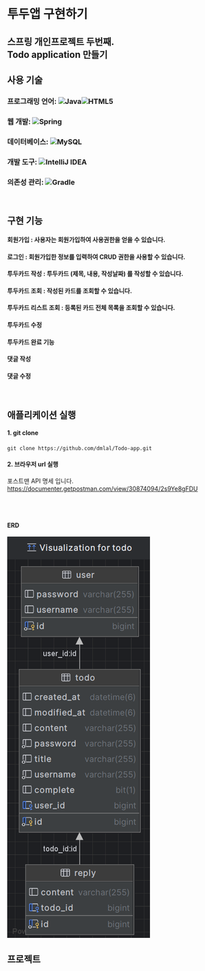 # 투두앱 구현하기 
## 스프링 개인프로젝트 두번째. <br> Todo  application 만들기

## 사용 기술
### 프로그래밍 언어: 	![Java](https://img.shields.io/badge/java-%23ED8B00.svg?style=for-the-badge&logo=openjdk&logoColor=white)![HTML5](https://img.shields.io/badge/html5-%23E34F26.svg?style=for-the-badge&logo=html5&logoColor=white)
### 웹 개발:  ![Spring](https://img.shields.io/badge/spring-%236DB33F.svg?style=for-the-badge&logo=spring&logoColor=white)
### 데이터베이스: ![MySQL](https://img.shields.io/badge/mysql-%2300f.svg?style=for-the-badge&logo=mysql&logoColor=white)
### 개발 도구: ![IntelliJ IDEA](https://img.shields.io/badge/IntelliJIDEA-000000.svg?style=for-the-badge&logo=intellij-idea&logoColor=white)
### 의존성 관리: ![Gradle](https://img.shields.io/badge/Gradle-02303A.svg?style=for-the-badge&logo=Gradle&logoColor=white)
<br>

## 구현 기능
#### 회원가입 : 사용자는 회원가입하여 사용권한을 얻을 수 있습니다.
#### 로그인  :  회원가입한 정보를 입력하여 CRUD 권한을 사용할 수 있습니다.
#### 투두카드 작성  :  투두카드 (제목, 내용, 작성날짜) 를 작성할 수 있습니다.
#### 투두카드 조회  :  작성된 카드를 조회할 수 있습니다. 
#### 투두카드 리스트 조회 : 등록된 카드 전체 목록을 조회할 수 있습니다.
#### 투두카드 수정
#### 투두카드 완료 기능
#### 댓글 작성
#### 댓글 수정
<br>

## 애플리케이션 실행
#### 1. git clone 
```
git clone https://github.com/dmlal/Todo-app.git
```
#### 2. 브라우저 url 실행

포스트맨 API 명세 입니다.
https://documenter.getpostman.com/view/30874094/2s9Ye8gFDU

<br><br>
#### ERD
![img.png](img.png)

## 프로젝트 

